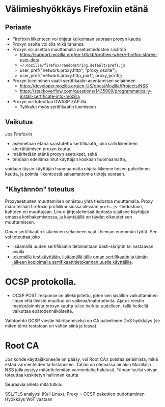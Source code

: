 # Välimieshyökkäys Firefoxiin etänä
## Periaate 
* Firefoxin liikenteen voi ohjata kulkemaan suoraan proxyn kautta
* Proxyn osoite voi olla mikä tahansa
* Proxyn voi asettaa muuttamalla asetustiedoston sisältöä
  * https://support.mozilla.org/en-US/kb/profiles-where-firefox-stores-user-data
  * `~/.mozilla/firefox/randomstring.default/prefs.js`
  * user_pref("network.proxy.http", "proxy_osoite");
  * user_pref("network.proxy.http_port", proxy_portti);
* Proxyn toimiminen vaatii sertifikaatin asentamisen selaimeen
  * https://developer.mozilla.org/en-US/docs/Mozilla/Projects/NSS
  * https://stackoverflow.com/questions/1435000/programmatically-install-certificate-into-mozilla
* Proxyn voi toteuttaa OWASP ZAP:illa
  * Työkalut myös sertifikaatin luomiseen

## Vaikutus
Jos Firefoxiin 
* asennetaan etänä saastutettu sertifikaatti, joka sallii liikenteen kierrättämisen proxyn kautta,
* määritetään etänä proxyn asetukset, sekä
* tehdään edellämainitut käyttäjän koskaan huomaamatta,

voidaan täysin käyttäjän huomaamatta ohjata liikenne toisen palvelimen kautta, ja poimia liikenteestä salaamattomia tietoja suoraan. 

## "Käytännön" toteutus
Proxyasetusten muuttaminen onnistuu yhtä tiedostoa muuttamalla. Proxy määritellään firefoxin profiilikansiossa olevaan `prefs.js` -tiedostoon, kahteen eri muuttujaan. Linux-järjestelmissä tiedosto sijaitsee käyttäjän omassa kotihakemistossa, ja käyttäjällä on täydet oikeudet sen muuttamiseen. 

Oman sertifikaatin lisääminen selaimeen vaatii hieman enemmän työtä. Sen voi toteuttaa joko
* lisäämällä uuden sertifikaatin tietokantaan bash-skriptin tai vastaavan avulla
* [tekemällä testikäyttäjän, lisäämällä tälle oman sertifikaatin ja tämän jälkeen kopioimalla sertifikaattitietokannan uusile käyttäjille](https://support.mozilla.org/en-US/questions/901549).

# OCSP protokolla.

- OCSP POST response on allekirjoitettu, joten sen sisällön vaikuttaminen ilman että tiiviste muuttuu on vaikeaa/mahdodonta. Ajatus viestin manipuloinnista proxyn kautta tulee harkita uudelleen, tällä hetkellä vaikuttaa epätodennäköiseltä.

Vaihtoehto OCSP viestin häiritsemiseksi on CA palvelimen DoS hyökkäys (se miten tämä testataan on vähän siinä ja tossa). 

# Root CA

Jos kohde käyttäjäkoneelle on pääsy, voi Root CA:t poistaa selaimista, mikä estää varmenteiden tarkistamisen. Tähän on olemassa ainakin Mozillalla NSS jolla pystyy määrittelemään varmenteita halutusti. Tämän luulisi voivan toteuttaa keskitetyn hallinnan kautta. 

Seuraavia aiheta mitä tutkia:

SSL/TLS analyysi (Kali Linux).
Proxy = OCSP pakettien pudottaminen
Hyökkäys WoT vastaan
